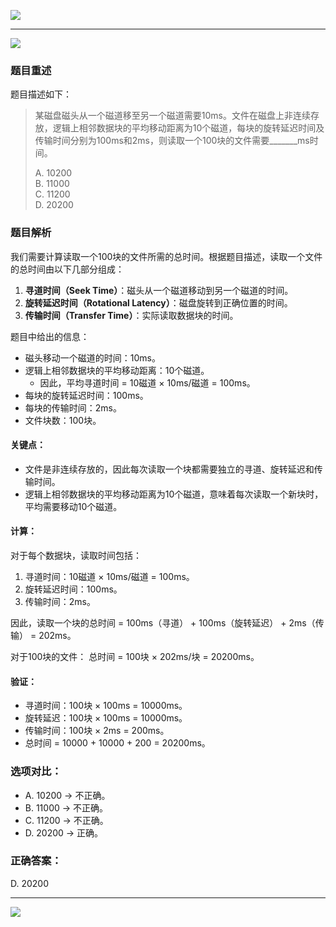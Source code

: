![](https://gitee.com/cc0339/photo/raw/master/20250424170104012.png)


---

![](https://gitee.com/cc0339/photo/raw/master/20250424170832772.png)



### 题目重述

题目描述如下：

> 某磁盘磁头从一个磁道移至另一个磁道需要10ms。文件在磁盘上非连续存放，逻辑上相邻数据块的平均移动距离为10个磁道，每块的旋转延迟时间及传输时间分别为100ms和2ms，则读取一个100块的文件需要_______ms时间。
> 
> A. 10200  
> B. 11000  
> C. 11200  
> D. 20200

### 题目解析

我们需要计算读取一个100块的文件所需的总时间。根据题目描述，读取一个文件的总时间由以下几部分组成：

1. **寻道时间（Seek Time）**：磁头从一个磁道移动到另一个磁道的时间。
2. **旋转延迟时间（Rotational Latency）**：磁盘旋转到正确位置的时间。
3. **传输时间（Transfer Time）**：实际读取数据块的时间。

题目中给出的信息：
- 磁头移动一个磁道的时间：10ms。
- 逻辑上相邻数据块的平均移动距离：10个磁道。
  - 因此，平均寻道时间 = 10磁道 × 10ms/磁道 = 100ms。
- 每块的旋转延迟时间：100ms。
- 每块的传输时间：2ms。
- 文件块数：100块。

#### 关键点：
- 文件是非连续存放的，因此每次读取一个块都需要独立的寻道、旋转延迟和传输时间。
- 逻辑上相邻数据块的平均移动距离为10个磁道，意味着每次读取一个新块时，平均需要移动10个磁道。

#### 计算：
对于每个数据块，读取时间包括：
1. 寻道时间：10磁道 × 10ms/磁道 = 100ms。
2. 旋转延迟时间：100ms。
3. 传输时间：2ms。

因此，读取一个块的总时间 = 100ms（寻道） + 100ms（旋转延迟） + 2ms（传输） = 202ms。

对于100块的文件：
总时间 = 100块 × 202ms/块 = 20200ms。

#### 验证：
- 寻道时间：100块 × 100ms = 10000ms。
- 旋转延迟：100块 × 100ms = 10000ms。
- 传输时间：100块 × 2ms = 200ms。
- 总时间 = 10000 + 10000 + 200 = 20200ms。

### 选项对比：
- A. 10200 → 不正确。
- B. 11000 → 不正确。
- C. 11200 → 不正确。
- D. 20200 → 正确。

### 正确答案：
D. 20200

---


![](https://gitee.com/cc0339/photo/raw/master/20250424171624974.png)



